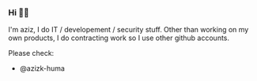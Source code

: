 ### Hi ✌🏼

I'm aziz, I do IT / developement / security stuff.
Other than working on my own products, I do contracting work so I use other github accounts.

Please check:
- @azizk-huma
